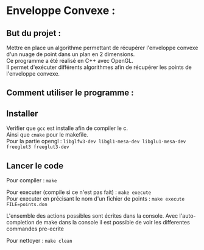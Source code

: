 Enveloppe Convexe :
===================

But du projet :
---------------

Mettre en place un algorithme permettant de récupérer l'enveloppe convexe d'un nuage de point dans un plan en 2 dimensions.  
Ce programme a été réalisé en C++ avec OpenGL.  
Il permet d'exécuter différents algorithmes afin de récupérer les points de l'enveloppe convexe.

Comment utiliser le programme :
-------------------------------

## Installer 

Verifier que `gcc` est installe afin de compiler le c.  
Ainsi que `cmake` pour le makefile.  
Pour la partie opengl : `libglfw3-dev libgl1-mesa-dev libglu1-mesa-dev freeglut3 freeglut3-dev`

## Lancer le code

Pour compiler : `make`  

Pour executer (compile si ce n'est pas fait) : `make execute`  
Pour executer en précisant le nom d'un fichier de points : `make execute FILE=points.don`

L'ensemble des actions possibles sont écrites dans la console.
Avec l'auto-completion de make dans la console il est possible de voir les differentes commandes pre-ecrite

Pour nettoyer : `make clean`
